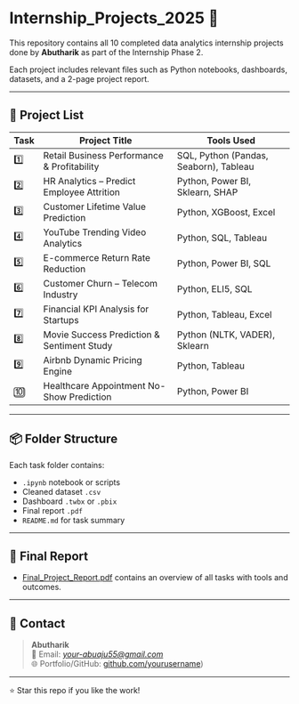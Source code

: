 # Internship_Projects_2025 🚀

This repository contains all 10 completed data analytics internship projects done by **Abutharik** as part of the Internship Phase 2.

Each project includes relevant files such as Python notebooks, dashboards, datasets, and a 2-page project report.

---

## 📁 Project List

| Task | Project Title | Tools Used |
|------|---------------|------------|
| 1️⃣ | Retail Business Performance & Profitability | SQL, Python (Pandas, Seaborn), Tableau |
| 2️⃣ | HR Analytics – Predict Employee Attrition | Python, Power BI, Sklearn, SHAP |
| 3️⃣ | Customer Lifetime Value Prediction | Python, XGBoost, Excel |
| 4️⃣ | YouTube Trending Video Analytics | Python, SQL, Tableau |
| 5️⃣ | E-commerce Return Rate Reduction | Python, Power BI, SQL |
| 6️⃣ | Customer Churn – Telecom Industry | Python, ELI5, SQL |
| 7️⃣ | Financial KPI Analysis for Startups | Python, Tableau, Excel |
| 8️⃣ | Movie Success Prediction & Sentiment Study | Python (NLTK, VADER), Sklearn |
| 9️⃣ | Airbnb Dynamic Pricing Engine | Python, Tableau |
| 🔟 | Healthcare Appointment No-Show Prediction | Python, Power BI |

---

## 📦 Folder Structure

Each task folder contains:
- `.ipynb` notebook or scripts
- Cleaned dataset `.csv`
- Dashboard `.twbx` or `.pbix`
- Final report `.pdf`
- `README.md` for task summary

---

## 📄 Final Report

- [Final_Project_Report.pdf](./Final_Project_Report.pdf) contains an overview of all tasks with tools and outcomes.

---

## 💬 Contact

> **Abutharik**  
> 📧 Email: *your-abuaju55@gmail.com*  
> 🌐 Portfolio/GitHub: [github.com/yourusername](https://github.com/Abutharik/-Internship_Projects_2025.zip/blob/main/README.md))

---

⭐ Star this repo if you like the work!


